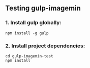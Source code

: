 ## Testing gulp-imagemin

### 1. Install gulp globally:

```
npm install -g gulp
```

### 2. Install project dependencies:

```
cd gulp-imagemin-test
npm install
````